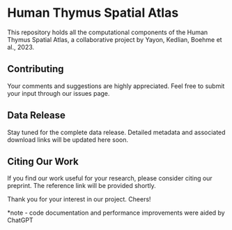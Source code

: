 
# Human Thymus Spatial Atlas

This repository holds all the computational components of the Human Thymus Spatial Atlas, a collaborative project by Yayon, Kedlian, Boehme et al., 2023.

## Contributing

Your comments and suggestions are highly appreciated. Feel free to submit your input through our issues page.

## Data Release

Stay tuned for the complete data release. Detailed metadata and associated download links will be updated here soon.

## Citing Our Work

If you find our work useful for your research, please consider citing our preprint. The reference link will be provided shortly.

Thank you for your interest in our project. Cheers!

*note - code documentation and performance improvements were aided by ChatGPT
